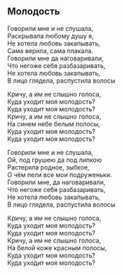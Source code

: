 ## Молодость

Говорили мне и не слушала,  
Раскрывала любому душу я,  
Не хотела любовь закапывать,  
Сама верила, сама плакала.  
Говорили мне да наговаривали,  
Что негоже себя разбазаривать,  
Не хотела любовь закапывать,  
В лицо глядела, распустила волосы  

Кричу, а им не слышно голоса,  
Куда уходит моя молодость?  
Куда уходит моя молодость?  
Кричу, а им не слышно голоса,  
На синем небе белым полосы,  
Куда уходит моя молодость?  
Куда уходит моя молодость?  

Говорили мне и не слушала,  
Ой, под грушею да под липкою  
Растеряла родное, зыбкое,  
О чём пели все мои подруженьки.  
Говорили мне, да наговаривали,  
Что негоже себя разбазаривать,  
Не хотела любовь закапывать,  
В лицо глядела, распустила волосы  

Кричу, а им не слышно голоса,  
Куда уходит моя молодость?  
Куда уходит моя молодость?  
Кричу, а им не слышно голоса,  
На белой коже красным полосы,  
Куда уходит моя молодость?  
Куда уходит моя молодость?  

